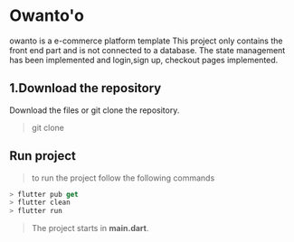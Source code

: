 # Owanto'o

owanto is a e-commerce platform template This project only contains the front end part and is not connected to a
database. The state management has been implemented and login,sign up, checkout pages implemented.

## 1.Download the repository 

 Download the files or git clone the repository.
 > git clone 
 
 ## Run project

> to run the project follow the following commands 
 
```dart
> flutter pub get
> flutter clean 
> flutter run 

```

> The project starts in  **main.dart**.

```dart


```
